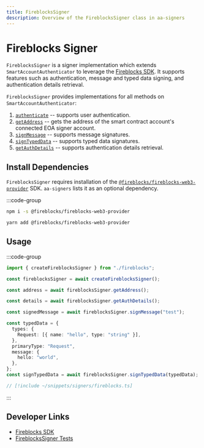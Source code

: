 ```yaml
---
title: FireblocksSigner
description: Overview of the FireblocksSigner class in aa-signers
---
```


# Fireblocks Signer

`FireblocksSigner` is a signer implementation which extends `SmartAccountAuthenticator` to leverage the [Fireblocks SDK](https://github.com/fireblocks/fireblocks-web3-provider). It supports features such as authentication, message and typed data signing, and authentication details retrieval.

`FireblocksSigner` provides implementations for all methods on `SmartAccountAuthenticator`:

1.  [`authenticate`](/packages/aa-signers/fireblocks/authenticate) -- supports user authentication.
2.  [`getAddress`](/packages/aa-signers/fireblocks/getAddress) -- gets the address of the smart contract account's connected EOA signer account.
3.  [`signMessage`](/packages/aa-signers/fireblocks/signMessage) -- supports message signatures.
4.  [`signTypedData`](/packages/aa-signers/fireblocks/signTypedData) -- supports typed data signatures.
5.  [`getAuthDetails`](/packages/aa-signers/fireblocks/getAuthDetails) -- supports authentication details retrieval.

## Install Dependencies

`FireblocksSigner` requires installation of the [`@fireblocks/fireblocks-web3-provider`](https://github.com/fireblocks/fireblocks-web3-provider) SDK. `aa-signers` lists it as an optional dependency.

:::code-group

```bash [npm]
npm i -s @fireblocks/fireblocks-web3-provider
```

```bash [yarn]
yarn add @fireblocks/fireblocks-web3-provider
```

## Usage

:::code-group

```ts [example.ts]
import { createFireblocksSigner } from "./fireblocks";

const fireblocksSigner = await createFireblocksSigner();

const address = await fireblocksSigner.getAddress();

const details = await fireblocksSigner.getAuthDetails();

const signedMessage = await fireblocksSigner.signMessage("test");

const typedData = {
  types: {
    Request: [{ name: "hello", type: "string" }],
  },
  primaryType: "Request",
  message: {
    hello: "world",
  },
};
const signTypedData = await fireblocksSigner.signTypedData(typedData);
```

```ts [fireblocks.ts]
// [!include ~/snippets/signers/fireblocks.ts]
```

:::

## Developer Links

- [Fireblocks SDK](https://github.com/fireblocks/fireblocks-web3-provider)
- [FireblocksSigner Tests](https://github.com/alchemyplatform/aa-sdk/blob/main/packages/signers/src/fireblocks/__tests__/signer.test.ts)
